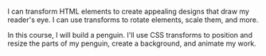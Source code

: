 I can transform HTML elements to create appealing designs that draw my reader's eye. I can use transforms to rotate elements, scale them, and more.

In this course, I will build a penguin. I'll use CSS transforms to position and resize the parts of my penguin, create a background, and animate my work.
